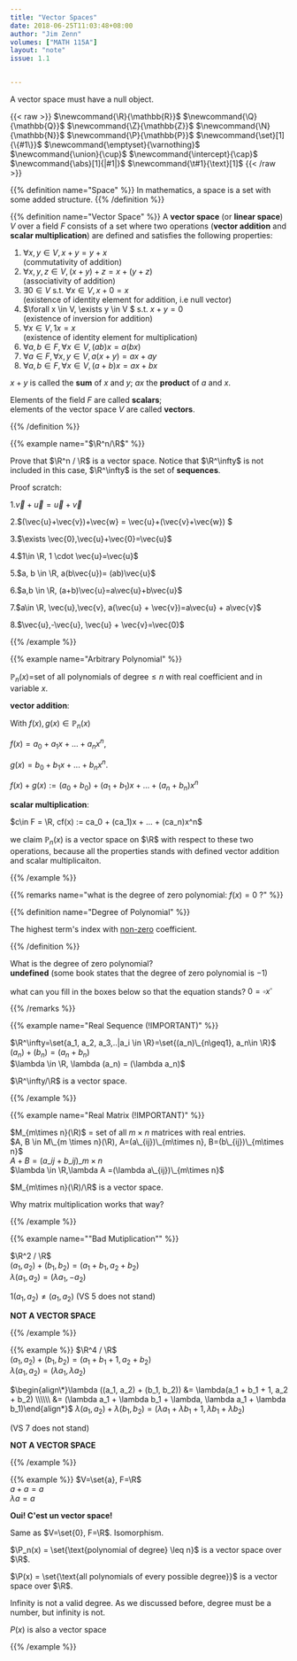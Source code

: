 ```yaml
---
title: "Vector Spaces"
date: 2018-06-25T11:03:48+08:00
author: "Jim Zenn"
volumes: ["MATH 115A"]
layout: "note"
issue: 1.1


---
```


A vector space must have a null object.

<!--more-->

<div class="latex-macros">
  {{< raw >}}
    $\newcommand{\R}{\mathbb{R}}$
    $\newcommand{\Q}{\mathbb{Q}}$
    $\newcommand{\Z}{\mathbb{Z}}$
    $\newcommand{\N}{\mathbb{N}}$
    $\newcommand{\P}{\mathbb{P}}$
    $\newcommand{\set}[1]{\{#1\}}$
    $\newcommand{\emptyset}{\varnothing}$
    $\newcommand{\union}{\cup}$
    $\newcommand{\intercept}{\cap}$
    $\newcommand{\abs}[1]{|#1|}$
    $\newcommand{\t#1}{\text}[1]$
  {{< /raw >}}
</div>

{{% definition name="Space" %}}
In mathematics, a space is a set with some added structure.
{{% /definition %}}

{{% definition name="Vector Space" %}}
A **vector space** (or **linear space**) $V$ over a field $F$ consists of a set where two operations (**vector addition** and **scalar multiplication**) are defined and satisfies the following properties:

1. $\forall x, y \in V, x + y = y + x$
<br> (commutativity of addition)
2. $\forall x, y, z \in V, (x + y) + z = x + (y + z)$
<br> (associativity of addition)
3. $\exists 0 \in V$ s.t. $\forall x \in V, x + 0 = x$
<br> (existence of identity element for addition, i.e null vector)
4. $\forall x \in V, \exists y \in V $ s.t. $x + y = 0$
<br> (existence of inversion for addition)
5. $\forall x \in V, 1x=x$
<br> (existence of identity element for multiplication)
6. $\forall a,b \in F, \forall x \in V, (ab)x=a(bx)$
7. $\forall a \in F, \forall x, y\in V, a(x+y)=ax+ay$
8. $\forall a,b \in F, \forall x \in V, (a+b)x = ax+ bx$

$x+y$ is called the **sum** of $x$ and $y$;
$ax$ the **product** of $a$ and $x$.

Elements of the field $F$ are called **scalars**;<br>
elements of the vector space $V$ are called **vectors**.

{{% /definition %}}

{{% example name="$\R^n/\R$" %}}

Prove that $\R^n / \R$ is a vector space. Notice that $\R^\infty$ is not included in this case, $\R^\infty$ is the set of **sequences**.

Proof scratch:

1.$\vec{v}+\vec{u}=\vec{u}+\vec{v}$

2.$(\vec{u}+\vec{v})+\vec{w} = \vec{u}+(\vec{v}+\vec{w}) $

3.$\exists \vec{0},\vec{u}+\vec{0}=\vec{u}$

4.$1\in \R, 1 \cdot \vec{u}=\vec{u}$

5.$a, b \in \R, a(b\vec{u})= (ab)\vec{u}$

6.$a,b \in \R, (a+b)\vec{u}=a\vec{u}+b\vec{u}$

7.$a\in \R, \vec{u},\vec{v}, a(\vec{u} + \vec{v})=a\vec{u} + a\vec{v}$

8.$\vec{u},-\vec{u}, \vec{u} + \vec{v}=\vec{0}$

{{% /example %}}

{{% example name="Arbitrary Polynomial" %}}

$\mathbb{P}_n(x)=$set of all polynomials of degree$\leq n$ with real coefficient and in variable $x$.

**vector addition**:

With $f(x), g(x) \in \mathbb{P}_n(x)$

$f(x) = a_0+ a_1x+ ... + a_nx^n,$

$g(x) = b_0 +b_1x+ ... + b_nx^n.$

$f(x)+g(x):=(a_0+b_0)+(a_1 +b_1)x+...+(a_n+b_n)x^n$

**scalar multiplication**:

$c\in F = \R, cf(x) := ca_0 + (ca_1)x + ... + (ca_n)x^n$

we claim $\mathbb{P}_n(x)$ is a vector space on $\R$ with respect to these two operations, because all the properties stands with defined vector addition and scalar multiplicaiton.

{{% /example %}}

{{% remarks name="what is the degree of zero polynomial: $f(x)=0$ ?" %}}

{{% definition name="Degree of Polynomial" %}}

The highest term's index with <u>non-zero</u> coefficient.

{{% /definition %}}

What is the degree of zero polynomial?<br>
**undefined** (some book states that the degree of zero polynomial is $-1$)

what can you fill in the boxes below so that the equation stands?
$0=\square x^\square$

{{% /remarks %}}

{{% example name="Real Sequence (!IMPORTANT)" %}}

$\R^\infty=\set{a_1, a_2, a_3,..|a_i \in \R}=\set{(a_n)\_{n\geq1}, a_n\in \R}$<br>
$(a_n) + (b_n) = (a_n+b_n)$<br>
$\lambda \in \R, \lambda (a_n) = (\lambda a_n)$

$\R^\infty/\R$ is a vector space.

{{% /example %}}

{{% example name="Real Matrix (!IMPORTANT)" %}}

$M_{m\times n}(\R)$ = set of all $m \times n$ matrices with real entries.<br>
$A, B \in M\_{m \times n}(\R), A=(a\_{ij})\_{m\times n}, B=(b\_{ij})\_{m\times n}$<br>
$A+B=(a\_{ij}+b\_{ij})\_{m\times n}$<br>
$\lambda \in \R,\lambda A =(\lambda a\_{ij})\_{m\times n}$

$M_{m\times n}(\R)/\R$ is a vector space.

Why matrix multiplication works that way?

{{% /example %}}


{{% example name="\"Bad Mutiplication\"" %}}

$\R^2 / \R$<br>
$(a_1, a_2)+(b_1, b_2) = (a_1+b_1, a_2+b_2)$<br>
$\lambda (a_1, a_2) = (\lambda a_1, -a_2)$<br>

$1(a_1, a_2) \neq (a_1, a_2)$
(VS 5 does not stand)

**NOT A VECTOR SPACE**

{{% /example %}}

{{% example %}}
$\R^4 / \R$<br>
$(a_1, a_2)+(b_1, b_2) = (a_1+b_1+1, a_2+b_2)$<br>
$\lambda (a_1, a_2) = (\lambda a_1, \lambda a_2)$

$\begin{align\*}\lambda ((a_1, a_2) + (b_1, b_2)) &= \lambda(a_1 + b_1 + 1, a_2 + b_2) \\\\\\ &= (\lambda a_1 + \lambda b_1 + \lambda, \lambda a_1 + \lambda b_1)\end{align*}$
$\lambda(a_1, a_2) + \lambda(b_1, b_2) = (\lambda a_1 + \lambda b_1 + 1, \lambda b_1 + \lambda b_2)$

(VS 7 does not stand)

**NOT A VECTOR SPACE**

{{% /example %}}

{{% example %}}
$V=\set{a}, F=\R$<br>
$a+a=a$<br>
$\lambda a = a$

**Oui! C'est un vector space!**

Same as $V=\set{0}, F=\R$. Isomorphism.

$\P_n(x) = \set{\text{polynomial of degree} \leq n}$ is a vector space over $\R$.

$\P(x) = \set{\text{all polynomials of every possible degree}}$ is a vector space over $\R$.

Infinity is not a valid degree. As we discussed before, degree must be a number, but infinity is not.

$P(x)$ is also a vector space

{{% /example %}}

